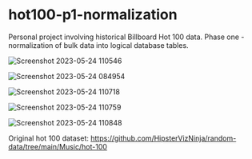 # hot100-p1-normalization
Personal project involving historical Billboard Hot 100 data.  Phase one - normalization of bulk data into logical database tables.

![Screenshot 2023-05-24 110546](https://github.com/dogmatica/hot100-p1-normalization/assets/60594771/71a060bc-67d2-4976-90c3-ca7a36b3b565)

![Screenshot 2023-05-24 084954](https://github.com/dogmatica/hot100-p1-normalization/assets/60594771/8c9d3d57-6415-4450-a769-5f03fb2c6931)

![Screenshot 2023-05-24 110718](https://github.com/dogmatica/hot100-p1-normalization/assets/60594771/fbaeb043-4938-4e18-9625-d354cecfbfe0)

![Screenshot 2023-05-24 110759](https://github.com/dogmatica/hot100-p1-normalization/assets/60594771/01c0512f-8e75-4a41-a23e-cc356329b5ff)

![Screenshot 2023-05-24 110848](https://github.com/dogmatica/hot100-p1-normalization/assets/60594771/7b531f82-7a86-44a3-a690-b3390e83a8c8)

Original hot 100 dataset:  https://github.com/HipsterVizNinja/random-data/tree/main/Music/hot-100
